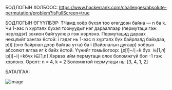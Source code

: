 БОДЛОГЫН ХОЛБООС: https://www.hackerrank.com/challenges/absolute-permutation/problem?isFullScreen=true

БОДЛОГЫН ӨГҮҮЛБЭР:
ТЧамд хоёр бүхэл тоо өгөгдсөн байна — n ба k.
Чи 1-ээс n хүртэлх бүхэл тоонуудыг нэг дарааллаар (пермутаци гэж нэрлэдэг) зохион байгуулж p гэж нэрлэнэ.
Пермутацид дараах нөхцлийг хангах ёстой: i гэдэг нь 1-ээс n хүртэлх бүх байрлалд байхдаа, p[i] (энэ байрлал дээр байгаа утга) ба
i (байрлалын дугаар) хоёрын абсолют ялгаа яг k байх ёстой.
Үүнийг томьёогоор:
∣𝑝[𝑖]−𝑖∣=k бүх  𝑖∈[1,𝑛]
∣p[i]−i∣=kбүх i∈[1,n]
Хэрвээ ийм пермутаци олох боломжгүй бол -1 гэж хэвлэнэ.
Оролт:
n = 4, k = 2
Боломжтой пермутаци нь:
[3, 4, 1, 2]

БАТАЛГАА: 

 ![image](https://github.com/user-attachments/assets/353e01f1-9f1b-4f8f-8a42-0c025d501474)

